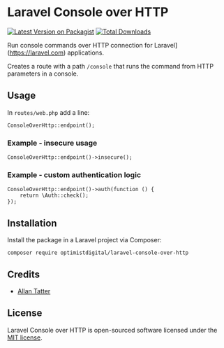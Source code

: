 # Laravel Console over HTTP

[![Latest Version on Packagist](https://img.shields.io/packagist/v/optimistdigital/laravel-console-over-http.svg?style=flat-square)](https://packagist.org/packages/optimistdigital/laravel-healthz)
[![Total Downloads](https://img.shields.io/packagist/dt/optimistdigital/laravel-console-over-http.svg?style=flat-square)](https://packagist.org/packages/optimistdigital/laravel-healthz)

Run console commands over HTTP connection for Laravel](https://laravel.com) applications.

Creates a route with a path `/console` that runs the command from HTTP parameters in a console.

## Usage

In `routes/web.php` add a line:

```
ConsoleOverHttp::endpoint();
```

### Example - insecure usage

```
ConsoleOverHttp::endpoint()->insecure();
```

### Example - custom authentication logic

```
ConsoleOverHttp::endpoint()->auth(function () {
    return \Auth::check();
});
```

## Installation

Install the package in a Laravel project via Composer:

```
composer require optimistdigital/laravel-console-over-http
```

## Credits

- [Allan Tatter](https://github.com/allantatter)

## License

Laravel Console over HTTP is open-sourced software licensed under the [MIT license](LICENSE.md).
